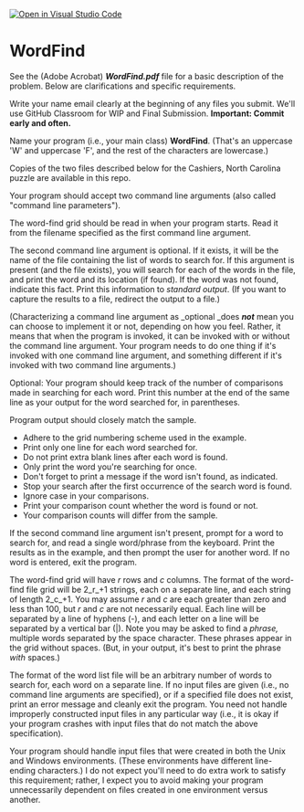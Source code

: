 [![Open in Visual Studio Code](https://classroom.github.com/assets/open-in-vscode-c66648af7eb3fe8bc4f294546bfd86ef473780cde1dea487d3c4ff354943c9ae.svg)](https://classroom.github.com/online_ide?assignment_repo_id=10194427&assignment_repo_type=AssignmentRepo)
# WordFind
<!-----
NEW: Check the "Suppress top comment" option to remove this info from the output.

Conversion time: 0.33 seconds.


Using this Markdown file:

1. Paste this output into your source file.
2. See the notes and action items below regarding this conversion run.
3. Check the rendered output (headings, lists, code blocks, tables) for proper
   formatting and use a linkchecker before you publish this page.

Conversion notes:

* Docs to Markdown version 1.0β31
* Sat Oct 16 2021 10:16:34 GMT-0700 (PDT)
* Source doc: PA02 WordFind
----->


See the (Adobe Acrobat) **_WordFind.pdf_** file for a basic description of the problem. Below are clarifications and specific requirements.

Write your name email clearly at the beginning of any files you submit. We'll use GitHub Classroom for WIP and Final Submission. **Important: Commit early and often.**

Name your program (i.e., your main class) **WordFind**. (That's an uppercase 'W' and uppercase 'F', and the rest of the characters are lowercase.)

Copies of the two files described below for the Cashiers, North Carolina puzzle are available in this repo.

Your program should accept two command line arguments (also called "command line parameters").

The word-find grid should be read in when your program starts. Read it from the filename specified as the first command line argument.

The second command line argument is optional. If it exists, it will be the name of the file containing the list of words to search for. If this argument is present (and the file exists), you will search for each of the words in the file, and print the word and its location (if found). If the word was not found, indicate this fact. Print this information to _standard output_. (If you want to capture the results to a file, redirect the output to a file.)

(Characterizing a command line argument as _optional _does **_not_** mean you can choose to implement it or not, depending on how you feel. Rather, it means that when the program is invoked, it can be invoked with or without the command line argument. Your program needs to do one thing if it's invoked with one command line argument, and something different if it's invoked with two command line arguments.)

Optional: Your program should keep track of the number of comparisons made in searching for each word. Print this number at the end of the same line as your output for the word searched for, in parentheses.

Program output should closely match the sample.

* Adhere to the grid numbering scheme used in the example.
* Print only one line for each word searched for.
* Do not print extra blank lines after each word is found.
* Only print the word you're searching for once.
* Don't forget to print a message if the word isn't found, as indicated.
* Stop your search after the first occurrence of the search word is found.
* Ignore case in your comparisons.
* Print your comparison count whether the word is found or not.
* Your comparison counts will differ from the sample.

If the second command line argument isn't present, prompt for a word to search for, and read a single word/phrase from the keyboard. Print the results as in the example, and then prompt the user for another word. If no word is entered, exit the program.

The word-find grid will have _r_ rows and _c_ columns. The format of the word-find file grid will be 2_r_+1 strings, each on a separate line, and each string of length 2_c_+1. You may assume _r_ and _c_ are each greater than zero and less than 100, but _r_ and _c_ are not necessarily equal. Each line will be separated by a line of hyphens (-), and each letter on a line will be separated by a vertical bar (|). Note you may be asked to find a _phrase,_ multiple words separated by the space character. These phrases appear in the grid without spaces. (But, in your output, it's best to print the phrase _with_ spaces.)

The format of the word list file will be an arbitrary number of words to search for, each word on a separate line. If no input files are given (i.e., no command line arguments are specified), or if a specified file does not exist, print an error message and cleanly exit the program. You need not handle improperly constructed input files in any particular way (i.e., it is okay if your program crashes with input files that do not match the above specification).

Your program should handle input files that were created in both the Unix and Windows environments. (These environments have different line-ending characters.) I do not expect you'll need to do extra work to satisfy this requirement; rather, I expect you to avoid making your program unnecessarily dependent on files created in one environment versus another.
